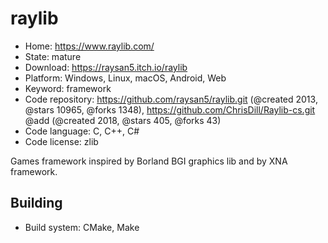 # raylib

- Home: https://www.raylib.com/
- State: mature
- Download: https://raysan5.itch.io/raylib
- Platform: Windows, Linux, macOS, Android, Web
- Keyword: framework
- Code repository: https://github.com/raysan5/raylib.git (@created 2013, @stars 10965, @forks 1348), https://github.com/ChrisDill/Raylib-cs.git @add (@created 2018, @stars 405, @forks 43)
- Code language: C, C++, C#
- Code license: zlib

Games framework inspired by Borland BGI graphics lib and by XNA framework.

## Building

- Build system: CMake, Make
